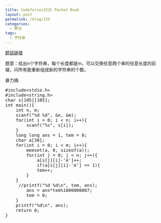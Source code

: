 ```yaml
---
title: Codeforces152C Pocket Book
layout: post
permalink: /blog/125
categories:
  - 算法
tags:
  - 字符串
---
```

<a href="http://codeforces.com/problemset/problem/152/C" target="_blank">题目链接</a>

题意：给出n个字符串，每个长度都是m，可以交换任意两个串的任意长度的前缀，问所有能重新组成新的字符串的个数。

暴力搞

<pre class="brush: cpp; title: ; notranslate" title="">#include&lt;stdio.h&gt;
#include&lt;string.h&gt;
char s[105][105];
int main(){
    int n, m;
    scanf("%d %d", &n, &m);
    for(int i = 0; i &lt; n; i++){
        scanf("%s", s[i]);
    }
    long long ans = 1, tem = 0;
    char a[30];
    for(int i = 0; i &lt; m; i++){
        memset(a, 0, sizeof(a));
        for(int j = 0; j &lt; n; j++){
            a[s[j][i]-'A']++;
            if(a[s[j][i]-'A'] == 1){
            tem++;
        }
    }
     //printf("%d %d\n", tem, ans);
        ans = ans*tem%1000000007;
        tem = 0;
    }
    printf("%d\n", ans);
    return 0;
}

</pre>